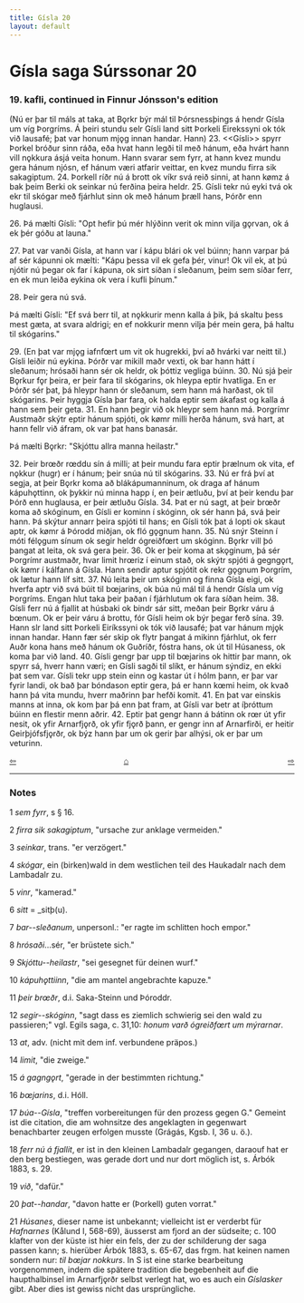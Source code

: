 ```yaml
---
title: Gísla 20
layout: default
---
```


# Gísla saga Súrssonar 20

### 19. kafli, continued in Finnur Jónsson's edition

(Nú er þar til máls at taka, at B&#x1EB;rkr býr mál til Þórsnessþings á hendr Gísla um víg Þorgríms. Á þeiri stundu selr Gísli land sitt Þorkeli Eirekssyni ok tók við lausafé; þat var honum mj&#x1EB;g innan handar. Hann) 23.  <<Gísli>> spyrr Þorkel bróður sinn ráða, eða hvat hann legði til með hánum, eða hvárt hann vill n&#x1EB;kkura ásjá veita honum. Hann svarar sem fyrr, at hann kvez mundu gera hánum njósn, ef hánum væri atfarir veittar, en kvez mundu firra sik sakagiptum. 24. Þorkell ríðr nú á brott ok víkr svá reið sinni, at hann k&oslash;mz á bak þeim Berki ok seinkar nú ferðina þeira heldr. 25. Gísli tekr nú eyki tvá ok ekr til skógar með fjárhlut sinn ok með hánum þræll hans, Þórðr enn huglausi.

26\. Þá mælti Gísli: "Opt hefir þú mér hlýðinn verit ok minn vilja g&#x1EB;rvan, ok á ek þér góðu at launa." 

27\. Þat var vanði Gísla, at hann var í kápu blári ok vel búinn; hann varpar þá af sér kápunni ok mælti: "Kápu þessa vil ek gefa þér, vinur! Ok vil ek, at þú njótir nú þegar ok far í kápuna, ok sirt síðan í sleðanum, þeim sem síðar ferr, en ek mun leiða eykina ok vera í kufli þínum."

28\. Þeir gera nú svá. 

Þá mælti Gísli: "Ef svá berr til, at n&#x1EB;kkurir menn kalla á þik, þá skaltu þess mest gæta, at svara aldrigi; en ef nokkurir menn vilja þér mein gera, þá haltu til skógarins."

29\. (En þat var mj&#x1EB;g iafnf&oelig;rt um vit ok hugrekki, því að hvárki var neitt til.) Gísli leiðir nú eykina. Þórðr var mikill maðr vexti, ok bar hann hátt í sleðanum; hrósaði hann sér ok heldr, ok þóttiz vegliga búinn. 30. Nú sjá þeir B&#x1EB;rkur f&#x1EB;r þeira, er þeir fara til skógarins, ok hleypa eptir hvatliga. En er Þórðr sér þat, þá hleypr hann ór sleðanum, sem hann má harðast, ok til skógarins. Þeir hyggja Gísla þar fara, ok halda eptir sem ákafast og kalla á hann sem þeir geta. 31. En hann þegir við ok hleypr sem hann má. Þorgrímr Austmaðr skýtr eptir hánum spjóti, ok k&oslash;mr milli herða hánum, svá hart, at hann fellr við áfram, ok var þat hans banasár.

Þá mælti B&#x1EB;rkr: "Skjóttu allra manna heilastr."

32\. Þeir br&oelig;ðr r&oelig;ddu sín á milli; at þeir mundu fara eptir þrælnum ok vita, ef n&#x1EB;kkur (hugr) er í hánum; þeir snúa nú til skógarins. 33. Nú er frá því at segja, at þeir B&#x1EB;rkr koma að blákápumanninum, ok draga af hánum kápuh&#x1EB;ttinn, ok þykkir nú minna happ í, en þeir ætluðu, því at þeir kendu þar Þórð enn huglausa, er þeir ætluðu Gísla. 34. Þat er nú sagt, at þeir br&oelig;ðr koma að skóginum, en Gísli er kominn í skóginn, ok sér hann þá, svá þeir hann. Þá skýtur annarr þeira spjóti til hans; en Gísli tók þat á lopti ok skaut aptr, ok k&oslash;mr á Þórodd miðjan, ok fló g&#x1EB;gnum hann. 35. Nú snýr Steinn í móti fél&#x1EB;gum sínum ok segir heldr ógreiðf&oelig;rt um skóginn. B&#x1EB;rkr vill þó þangat at leita, ok svá gera þeir. 36. Ok er þeir koma at sk&#x1EB;ginum, þá sér Þorgrímr austmaðr, hvar limit hr&oelig;riz í einum stað, ok skýtr spjóti á gegng&#x1EB;rt, ok k&oslash;mr í kálfann á Gísla. Hann sendir aptur spjótit ok rekr g&#x1EB;gnum Þorgrím, ok lætur hann líf sitt. 37. Nú leita þeir um skóginn og finna Gísla eigi, ok hverfa aptr við svá búit til b&oelig;jarins, ok búa nú mál til á hendr Gísla um víg Þorgríms. Engan hlut taka þeir þaðan í fjárhlutum ok fara síðan heim. 38. Gísli ferr nú á fjallit at húsbaki ok bindr sár sitt, meðan þeir B&#x1EB;rkr váru á b&oelig;num. Ok er þeir váru á brottu, fór Gísli heim ok býr þegar ferð sína. 39. Hann slr land sitt Þorkeli Eiríkssyni ok tók við lausafé; þat var hánum mj&#x1EB;k innan handar. Hann fær sér skip ok flytr þangat á mikinn fjárhlut, ok ferr Auðr kona hans með hánum ok Guðríðr, fóstra hans, ok út til Húsaness, ok koma þar við land. 40. Gísli gengr þar upp til b&oelig;jarins ok hittir þar mann, ok spyrr sá, hverr hann væri; en Gísli sagði til slíkt, er hánum sýndiz, en ekki þat sem var. Gísli tekr upp stein einn og kastar út í hólm þann, er þar var fyrir landi, ok bað þar bóndason eptir gera, þá er hann k&oelig;mi heim, ok kvað hann þá vita mundu, hverr maðrinn þar hefði komit. 41. En þat var einskis manns at inna, ok kom þar þá enn þat fram, at Gísli var betr at íþróttum búinn en flestir menn aðrir. 42. Eptir þat gengr hann á bátinn ok r&oelig;r út yfir nesit, ok yfir Arnarfj&#x1EB;rð, ok yfir fj&#x1EB;rð þann, er gengr inn af Arnarfirði, er heitir Geirþjófsfj&#x1EB;rðr, ok býz hann þar um ok gerir þar alhýsi, ok er þar um veturinn. 

<div style="float: left"><a href="http://rcblack.net/Gisla_saga/Gisla_19">⇦</a></div>
<div style="float: right"><a href="http://rcblack.net/Gisla_saga/Gisla_21">⇨</a></div>
<div style="margin: 0 auto; width: 100px;"><a href="http://rcblack.net/Gisla_saga/Gisla_home">&#8962;</a></div>

---

### Notes

1 _sem fyrr_, s &sect; 16. 

2 _firra sik sakagiptum_, "ursache zur anklage vermeiden."

3 _seinkar_, trans. "er verzögert."

4 _skógar_, ein (birken)wald in dem westlichen teil des Haukadalr nach dem Lambadalr zu. 

5 _vinr_, "kamerad."

6 _sitt_ = _sitþ(u). 

7 _bar--sleðanum_, unpersonl.: "er ragte im schlitten hoch empor."

8 _hrósaði_...sér, "er brüstete sich."

9 _Skjóttu--heilastr_, "sei gesegnet für deinen wurf."

10 _kápuh&#x1EB;ttiinn_, "die am mantel angebrachte kapuze."

11 _þeir br&oelig;ðr_, d.i. Saka-Steinn und Þóroddr. 

12 _segir--skóginn_, "sagt dass es ziemlich schwierig sei den wald zu passieren;" vgl. Egils saga, c. 31,10: _honum varð ógreiðf&oelig;rt um mýrarnar_. 

13 _at_, adv. (nicht mit dem inf. verbundene präpos.)

14 _limit_, "die zweige."

15 _á gagng&#x1EB;rt_, "gerade in der bestimmten richtung."

16 _b&oelig;jarins_, d.i. Hóll. 

17 _búa--Gísla_, "treffen vorbereitungen für den prozess gegen G." Gemeint ist die citation, die am wohnsitze des angeklagten in gegenwart benachbarter zeugen erfolgen musste (Grágás, Kgsb. I, 36 u. ö.). 

18 _ferr nú á fjallit_, er ist in den kleinen Lambadalr gegangen, daraouf hat er den berg bestiegen, was gerade dort und nur dort möglich ist, s. Árbók 1883, s. 29. 

19 _við_, "dafür."

20 _þat--handar_, "davon hatte er (Þorkell) guten vorrat."

21 _Húsanes_, dieser name ist unbekannt; vielleicht ist er verderbt für _Hafnarnes_ (Kålund I, 568-69), äusserst am fjord an der südseite; c. 100 klafter von der küste ist hier ein fels, der zu der schilderung der saga passen kann; s. hierüber Árbók 1883, s. 65-67, das frgm. hat keinen namen sondern nur: _til b&oelig;jar nokkurs_. In S ist eine starke bearbeitung vorgenommen, indem die spätere tradition die begebenheit auf die haupthalbinsel im Arnarfj&#x1EB;rðr selbst verlegt hat, wo es auch ein _Gíslasker_ gibt. Aber dies ist gewiss nicht das ursprüngliche. 

